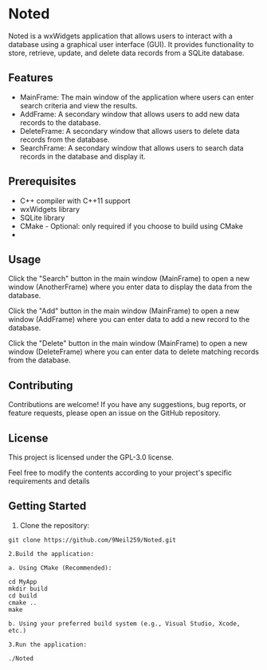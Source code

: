 # Noted
Noted is a wxWidgets application that allows users to interact with a database using a graphical user interface (GUI). It provides functionality to store, retrieve, update, and delete data records from a SQLite database.

## Features

- MainFrame: The main window of the application where users can enter search criteria and view the results.
- AddFrame: A secondary window that allows users to add new data records to the database.
- DeleteFrame: A secondary window that allows users to delete data records from the database.
- SearchFrame: A secondary window that allows users to search data records in the database and display it.

## Prerequisites

- C++ compiler with C++11 support
- wxWidgets library 
- SQLite library 
- CMake  - Optional: only required if you choose to build using CMake
-

## Usage
 Click the "Search" button in the main window (MainFrame) to open a new window (AnotherFrame) where you enter data to display the data from the database.

Click the "Add" button in the main window (MainFrame) to open a new window (AddFrame) where you can enter data to add a new record to the database.

Click the "Delete" button in the main window (MainFrame) to open a new window (DeleteFrame) where you can enter data to delete matching records from the database.

## Contributing
Contributions are welcome! If you have any suggestions, bug reports, or feature requests, please open an issue on the GitHub repository.

## License
This project is licensed under the GPL-3.0 license.


Feel free to modify the contents according to your project's specific requirements and details

## Getting Started

1. Clone the repository:

```shell
git clone https://github.com/9Neil259/Noted.git

2.Build the application:

a. Using CMake (Recommended):

cd MyApp
mkdir build
cd build
cmake ..
make

b. Using your preferred build system (e.g., Visual Studio, Xcode, etc.)

3.Run the application:

./Noted

